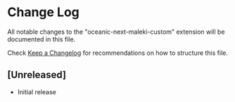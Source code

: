 # Change Log
All notable changes to the "oceanic-next-maleki-custom" extension will be documented in this file.

Check [Keep a Changelog](http://keepachangelog.com/) for recommendations on how to structure this file.

## [Unreleased]
- Initial release
